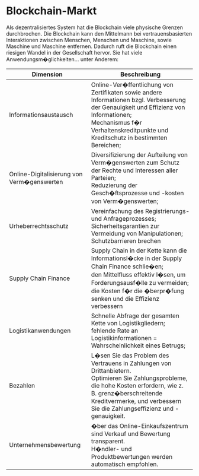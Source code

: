 # Blockchain-Markt

Als dezentralisiertes System hat die Blockchain viele physische Grenzen durchbrochen. Die Blockchain kann den Mittelmann bei vertrauensbasierten Interaktionen zwischen Menschen, Menschen und Maschine, sowie Maschine und Maschine entfernen. Dadurch ruft die Blockchain einen riesigen Wandel in der Gesellschaft hervor. Sie hat viele Anwendungsm�glichkeiten... unter Anderem:

| Dimension | Beschreibung |
| ---- | ---- |
| Informationsaustausch | Online-Ver�ffentlichung von Zertifikaten sowie andere Informationen bzgl. Verbesserung der Genauigkeit und Effizienz von Informationen; <br> Mechanismus f�r Verhaltenskreditpunkte und Kreditschutz in bestimmten Bereichen;|
| Online-Digitalisierung von Verm�genswerten | Diversifizierung der Aufteilung von Verm�genswerten zum Schutz der Rechte und Interessen aller Parteien; <br> Reduzierung der Gesch�ftsprozesse und -kosten von Verm�genswerten; |
| Urheberrechtsschutz | Vereinfachung des Registrierungs- und Anfrageprozesses; <br> Sicherheitsgarantien zur Vermeidung von Manipulationen; Schutzbarrieren brechen |
| Supply Chain Finance | Supply Chain in der Kette kann die Informationsl�cke in der Supply Chain Finance schlie�en; <br> den Mittelfluss effektiv l�sen, um Forderungsausf�lle zu vermeiden; <br> die Kosten f�r die �berpr�fung senken und die Effizienz verbessern |
| Logistikanwendungen | Schnelle Abfrage der gesamten Kette von Logistikgliedern; <br> fehlende Rate an Logistikinformationen = Wahrscheinlichkeit eines Betrugs; |
| Bezahlen | L�sen Sie das Problem des Vertrauens in Zahlungen von Drittanbietern. <br> Optimieren Sie Zahlungsprobleme, die hohe Kosten erfordern, wie z. B. grenz�berschreitende Kreditvermerke, und verbessern Sie die Zahlungseffizienz und -genauigkeit. |
| Unternehmensbewertung | �ber das Online-Einkaufszentrum sind Verkauf und Bewertung transparent. <br> H�ndler- und Produktbewertungen werden automatisch empfohlen. |
